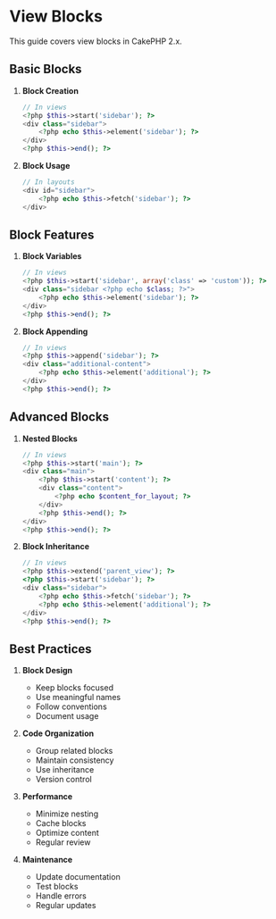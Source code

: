 # View Blocks

This guide covers view blocks in CakePHP 2.x.

## Basic Blocks

1. **Block Creation**
   ```php
   // In views
   <?php $this->start('sidebar'); ?>
   <div class="sidebar">
       <?php echo $this->element('sidebar'); ?>
   </div>
   <?php $this->end(); ?>
   ```

2. **Block Usage**
   ```php
   // In layouts
   <div id="sidebar">
       <?php echo $this->fetch('sidebar'); ?>
   </div>
   ```

## Block Features

1. **Block Variables**
   ```php
   // In views
   <?php $this->start('sidebar', array('class' => 'custom')); ?>
   <div class="sidebar <?php echo $class; ?>">
       <?php echo $this->element('sidebar'); ?>
   </div>
   <?php $this->end(); ?>
   ```

2. **Block Appending**
   ```php
   // In views
   <?php $this->append('sidebar'); ?>
   <div class="additional-content">
       <?php echo $this->element('additional'); ?>
   </div>
   <?php $this->end(); ?>
   ```

## Advanced Blocks

1. **Nested Blocks**
   ```php
   // In views
   <?php $this->start('main'); ?>
   <div class="main">
       <?php $this->start('content'); ?>
       <div class="content">
           <?php echo $content_for_layout; ?>
       </div>
       <?php $this->end(); ?>
   </div>
   <?php $this->end(); ?>
   ```

2. **Block Inheritance**
   ```php
   // In views
   <?php $this->extend('parent_view'); ?>
   <?php $this->start('sidebar'); ?>
   <div class="sidebar">
       <?php echo $this->fetch('sidebar'); ?>
       <?php echo $this->element('additional'); ?>
   </div>
   <?php $this->end(); ?>
   ```

## Best Practices

1. **Block Design**
   - Keep blocks focused
   - Use meaningful names
   - Follow conventions
   - Document usage

2. **Code Organization**
   - Group related blocks
   - Maintain consistency
   - Use inheritance
   - Version control

3. **Performance**
   - Minimize nesting
   - Cache blocks
   - Optimize content
   - Regular review

4. **Maintenance**
   - Update documentation
   - Test blocks
   - Handle errors
   - Regular updates 